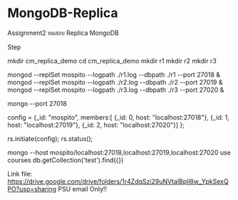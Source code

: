 # MongoDB-Replica
Assignment2 ทดสอบ Replica MongoDB

Step

mkdir cm_replica_demo
cd cm_replica_demo
mkdir r1
mkdir r2
mkdir r3

mongod --replSet mospito --logpath ./r1.log --dbpath ./r1 --port 27018 &
mongod --replSet mospito --logpath ./r2.log --dbpath ./r2 --port 27019 &
mongod --replSet mospito --logpath ./r3.log --dbpath ./r3 --port 27020 &


mongo --port 27018

config = {_id: "mospito", members:[
 {_id: 0, host: "localhost:27018"},
 {_id: 1, host: "localhost:27019"},
 {_id: 2, host: "localhost:27020"}]
};

rs.initiate(config);
rs.status();

mongo --host mospito/localhost:27018,localhost:27019,localhost:27020
use courses
db.getCollection('test').find({})



Link file: https://drive.google.com/drive/folders/1r4ZdqSzi29uNVtalBpll8w_YpkSexQPO?usp=sharing
PSU email Only!!
